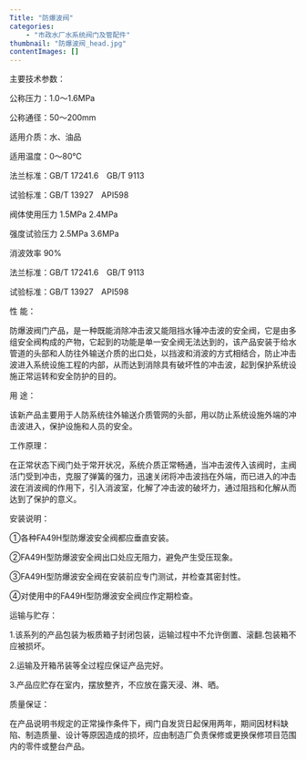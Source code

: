 ```yaml
---
Title: "防爆波阀"
categories:
    - "市政水厂水系统阀门及管配件"
thumbnail: "防爆波阀_head.jpg"
contentImages: []
---
```

主要技术参数：

公称压力：1.0～1.6MPa

公称通径：50～200mm

适用介质：水、油品

适用温度：0～80℃

法兰标准：GB/T 17241.6　GB/T 9113

试验标准：GB/T 13927　API598

阀体使用压力 1.5MPa 2.4MPa

强度试验压力 2.5MPa 3.6MPa

消波效率 90%

法兰标准：GB/T 17241.6　GB/T 9113

试验标准：GB/T 13927　API598

性 能：

防爆波阀门产品，是一种既能消除冲击波又能阻挡水锤冲击波的安全阀，它是由多组安全阀构成的产物，它起到的功能是单一安全阀无法达到的，该产品安装于给水管道的头部和人防往外输送介质的出口处，以挡波和消波的方式相结合，防止冲击波进入系统设施工程的内部，从而达到消除具有破坏性的冲击波，起到保护系统设施正常运转和安全防护的目的。

用 途：

该新产品主要用于人防系统往外输送介质管网的头部，用以防止系统设施外端的冲击波进入，保护设施和人员的安全。

工作原理：

在正常状态下阀门处于常开状况，系统介质正常畅通，当冲击波传入该阀时，主阀活门受到冲击，克服了弹簧的强力，迅速关闭将冲击波挡在外端，而已进入的冲击波在消波阀的作用下，引入消波室，化解了冲击波的破坏力，通过阻挡和化解从而达到了保护的意义。

安装说明：

①各种FA49H型防爆波安全阀都应垂直安装。 　　

②FA49H型防爆波安全阀出口处应无阻力，避免产生受压现象。 　　

③FA49H型防爆波安全阀在安装前应专门测试，并检查其密封性。 　　

④对使用中的FA49H型防爆波安全阀应作定期检查。

运输与贮存：

1.该系列的产品包装为板质箱子封闭包装，运输过程中不允许倒置、滚翻.包装箱不应被损坏。

2.运输及开箱吊装等全过程应保证产品完好。

3.产品应贮存在室内，摆放整齐，不应放在露天浸、淋、晒。

质量保证：

在产品说明书规定的正常操作条件下，阀门自发货日起保用两年，期间因材料缺陷、制造质量、设计等原因造成的损坏，应由制造厂负责保修或更换保修项目范围内的零件或整台产品。



